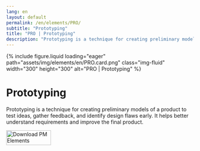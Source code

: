 ```yaml
---
lang: en
layout: default
permalink: /en/elements/PRO/
subtitle: "Prototyping"
title: "PRO | Prototyping"
description: "Prototyping is a technique for creating preliminary models of a product to test ideas, gather feedback, and identify design flaws early. It helps better understand requirements and improve the final product."
---
```


{% include figure.liquid loading="eager" path="assets/img/elements/en/PRO.card.png" class="img-fluid" width="300" height="300" alt="PRO | Prototyping" %}

# Prototyping

Prototyping is a technique for creating preliminary models of a product to test ideas, gather feedback, and identify design flaws early. It helps better understand requirements and improve the final product.

<a href="https://apps.apple.com/app/apple-store/id6738084498?pt=127441684&ct=website&mt=8">
  <img src="{{ "assets/img/en/appstore.png" | relative_url }}" width="120" height="40" alt="Download PM Elements">
</a>
